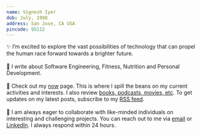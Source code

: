 ```yaml
---
name: Vignesh Iyer
dob: July, 1998
address: San Jose, CA USA
pincode: 95112
---
```


✨ I’m excited to explore the vast possibilities of technology that can propel the human race forward towards a brighter future.
<br>
<br>
🚀 I write about Software Engineering, Fitness, Nutrition and Personal Development.
<br>
<br>
👀 Check out my [now](/now) page. This is where I spill the beans on my current activities and interests. I also review [books, podcasts, movies, etc](/inspiration). To get updates on my latest posts, subscribe to my [RSS feed](https://vgnshiyer.dev/feed.xml).
<br>
<br>
🤝 I am always eager to collaborate with like-minded individuals on interesting and challenging projects. You can reach out to me via [email](mailto:vgnshiyer@asu.edu) or [LinkedIn](https://www.linkedin.com/in/vgnshiyer/). I always respond within 24 hours.
